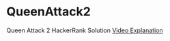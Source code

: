 # QueenAttack2
Queen Attack 2 HackerRank Solution
<a href="https://youtu.be/glnkdCg_kTQ"> Video Explanation</a>
